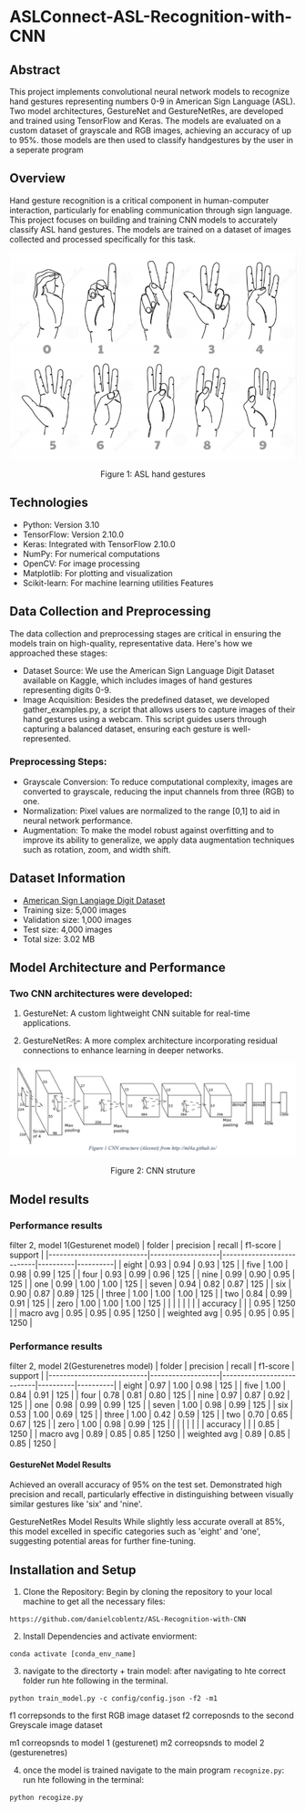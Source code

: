 # ASLConnect-ASL-Recognition-with-CNN
## Abstract
This project implements convolutional neural network models to recognize hand gestures representing numbers 0-9 in American Sign Language (ASL). Two model architectures, GestureNet and GestureNetRes, are developed and trained using TensorFlow and Keras. The models are evaluated on a custom dataset of grayscale and RGB images, achieving an accuracy of up to 95%. those models are then used to classify handgestures by the user in a seperate program

## Overview
Hand gesture recognition is a critical component in human-computer interaction, particularly for enabling communication through sign language. This project focuses on building and training CNN models to accurately classify ASL hand gestures. The models are trained on a dataset of images collected and processed specifically for this task.


![Sample Hand Gestures](/images/hand_gesture.png)
<p align="center">Figure 1: ASL hand gestures</p>

## Technologies
- Python: Version 3.10
- TensorFlow: Version 2.10.0
- Keras: Integrated with TensorFlow 2.10.0
- NumPy: For numerical computations
- OpenCV: For image processing
- Matplotlib: For plotting and visualization
- Scikit-learn: For machine learning utilities
Features

## Data Collection and Preprocessing
The data collection and preprocessing stages are critical in ensuring the models train on high-quality, representative data. Here's how we approached these stages:

- Dataset Source: We use the American Sign Language Digit Dataset available on Kaggle, which includes images of hand gestures representing digits 0-9.
- Image Acquisition: Besides the predefined dataset, we developed gather_examples.py, a script that allows users to capture images of their hand gestures using a webcam. This script guides users through capturing a balanced dataset, ensuring each gesture is well-represented.
### Preprocessing Steps:

- Grayscale Conversion: To reduce computational complexity, images are converted to grayscale, reducing the input channels from three (RGB) to one.
- Normalization: Pixel values are normalized to the range [0,1] to aid in neural network performance.
- Augmentation: To make the model robust against overfitting and to improve its ability to generalize, we apply data augmentation techniques such as rotation, zoom, and width shift.








## Dataset Information
 - [American Sign Langiage Digit Dataset](https://www.kaggle.com/datasets/rayeed045/american-sign-language-digit-dataset?resource=download)
- Training size: 5,000 images
- Validation size: 1,000 images
- Test size: 4,000 images
- Total size: 3.02 MB

## Model Architecture and Performance
### Two CNN architectures were developed:

1) GestureNet: A custom lightweight CNN suitable for real-time applications.

2) GestureNetRes: A more complex architecture incorporating residual connections to enhance learning in deeper networks.

                                                                      
                                                                       

![CNN Base Architecture](/images/CNN_architexture.png "CNN base architecture")
<p align="center">Figure 2: CNN struture</p>



## Model results
### Performance results
filter 2, model 1(Gesturenet model)
| folder                    | precision         | recall                    | f1-score |  support |
|---------------------------|-------------------|---------------------------|----------|----------|
| eight                     | 0.93              | 0.94                      | 0.93     | 125      |
| five                      | 1.00              | 0.98                      | 0.99     | 125      |
| four                      | 0.93              | 0.99                      | 0.96     | 125      |
| nine                      | 0.99              | 0.90                      | 0.95     | 125      |
| one                       | 0.99              | 1.00                      | 1.00     | 125      |
| seven                     | 0.94              | 0.82                      | 0.87     | 125      |
| six                       | 0.90              | 0.87                      | 0.89     | 125      |
| three                     | 1.00              | 1.00                      | 1.00     | 125      |
| two                       | 0.84              | 0.99                      | 0.91     | 125      |
| zero                      | 1.00              | 1.00                      | 1.00     | 125      |
|                           |                   |                           |          |          |
| accuracy                  |                   |                           | 0.95     | 1250     |
| macro avg                 | 0.95              | 0.95                      | 0.95     | 1250     |
| weighted avg              | 0.95              | 0.95                      | 0.95     | 1250     |



### Performance results
filter 2, model 2(Gesturenetres model)
| folder                    | precision         | recall                    | f1-score |  support |
|---------------------------|-------------------|---------------------------|----------|----------|
| eight                     | 0.97              | 1.00                      | 0.98     | 125      |
| five                      | 1.00              | 0.84                      | 0.91     | 125      |
| four                      | 0.78              | 0.81                      | 0.80     | 125      |
| nine                      | 0.97              | 0.87                      | 0.92     | 125      |
| one                       | 0.98              | 0.99                      | 0.99     | 125      |
| seven                     | 1.00              | 0.98                      | 0.99     | 125      |
| six                       | 0.53              | 1.00                      | 0.69     | 125      |
| three                     | 1.00              | 0.42                      | 0.59     | 125      |
| two                       | 0.70              | 0.65                      | 0.67     | 125      |
| zero                      | 1.00              | 0.98                      | 0.99     | 125      |
|                           |                   |                           |          |          |
| accuracy                  |                   |                           | 0.85     | 1250     |
| macro avg                 | 0.89              | 0.85                      | 0.85     | 1250     |
| weighted avg              | 0.89              | 0.85                      | 0.85     | 1250     |

#### GestureNet Model Results
Achieved an overall accuracy of 95% on the test set.
Demonstrated high precision and recall, particularly effective in distinguishing between visually similar gestures like 'six' and 'nine'.

GestureNetRes Model Results
While slightly less accurate overall at 85%, this model excelled in specific categories such as 'eight' and 'one', suggesting potential areas for further fine-tuning.

## Installation and Setup
1) Clone the Repository: Begin by cloning the repository to your local machine to get all the necessary files:
```
https://github.com/danielcoblentz/ASL-Recognition-with-CNN
```

2) Install Dependencies and activate enviorment:
```
conda activate [conda_env_name]
```
3) navigate to the directorty + train model:
after navigating to hte correct folder run hte following in the terminal.
```
python train_model.py -c config/config.json -f2 -m1
```
f1 correpsonds to the  first RGB image dataset
f2 correposnds to the second Greyscale image dataset

m1 correopsnds to model 1 (gesturenet)
m2 correopsnds to model 2 (gesturenetres)

4) once the model is trained navigate to the main program `recognize.py`:
run hte following in the terminal:
```
python recogize.py
```